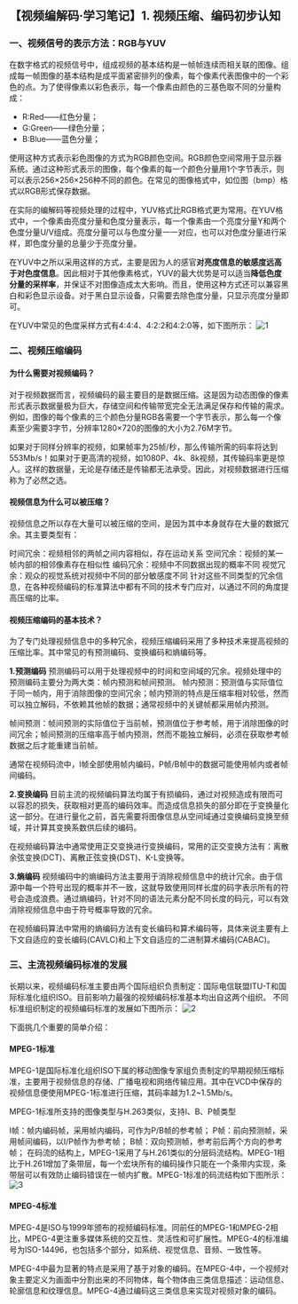

## 【视频编解码·学习笔记】1. 视频压缩、编码初步认知
### 一、视频信号的表示方法：RGB与YUV
在数字格式的视频信号中，组成视频的基本结构是一帧帧连续而相关联的图像。组成每一帧图像的基本结构是成平面紧密排列的像素，每个像素代表图像中的一个彩色的点。为了使得像素以彩色表示，每一个像素由颜色的三基色取不同的分量构成：

 - R:Red——红色分量；
 - G:Green——绿色分量；
 - B:Blue——蓝色分量；

使用这种方式表示彩色图像的方式为RGB颜色空间。RGB颜色空间常用于显示器系统。通过这种形式表示的图像，每个像素的每一个颜色分量用1个字节表示，则可以表示256×256×256种不同的颜色。在常见的图像格式中，如位图（bmp）格式以RGB形式保存数据。

在实际的编解码等视频处理的过程中，YUV格式比RGB格式更为常用。在YUV格式中，一个像素由亮度分量和色度分量表示，每一个像素由一个亮度分量Y和两个色度分量U/V组成。亮度分量可以与色度分量一一对应，也可以对色度分量进行采样，即色度分量的总量少于亮度分量。

在YUV中之所以采用这样的方式，主要是因为人的感官**对亮度信息的敏感度远高于对色度信息**。因此相对于其他像素格式，YUV的最大优势是可以适当**降低色度分量的采样率**，并保证不对图像造成太大影响。而且，使用这种方式还可以兼容黑白和彩色显示设备。对于黑白显示设备，只需要去除色度分量，只显示亮度分量即可。

在YUV中常见的色度采样方式有4:4:4、4:2:2和4:2:0等，如下图所示： 
![1](http://ouei1rgxt.bkt.clouddn.com/18-1-28/76388863.jpg)

### 二、视频压缩编码
#### 为什么需要对视频编码？
对于视频数据而言，视频编码的最主要目的是数据压缩。这是因为动态图像的像素形式表示数据量极为巨大，存储空间和传输带宽完全无法满足保存和传输的需求。例如，图像的每个像素的三个颜色分量RGB各需要一个字节表示，那么每一个像素至少需要3字节，分辨率1280×720的图像的大小为2.76M字节。

如果对于同样分辨率的视频，如果帧率为25帧/秒，那么传输所需的码率将达到553Mb/s！如果对于更高清的视频，如1080P、4k、8k视频，其传输码率更是惊人。这样的数据量，无论是存储还是传输都无法承受。因此，对视频数据进行压缩称为了必然之选。

#### 视频信息为什么可以被压缩？
视频信息之所以存在大量可以被压缩的空间，是因为其中本身就存在大量的数据冗余。其主要类型有：

时间冗余：视频相邻的两帧之间内容相似，存在运动关系
空间冗余：视频的某一帧内部的相邻像素存在相似性
编码冗余：视频中不同数据出现的概率不同
视觉冗余：观众的视觉系统对视频中不同的部分敏感度不同
针对这些不同类型的冗余信息，在各种视频编码的标准算法中都有不同的技术专门应对，以通过不同的角度提高压缩的比率。

#### 视频压缩编码的基本技术？
为了专门处理视频信息中的多种冗余，视频压缩编码采用了多种技术来提高视频的压缩比率。其中常见的有预测编码、变换编码和熵编码等。

**1.预测编码**
预测编码可以用于处理视频中的时间和空间域的冗余。视频处理中的预测编码主要分为两大类：帧内预测和帧间预测。
帧内预测：预测值与实际值位于同一帧内，用于消除图像的空间冗余；帧内预测的特点是压缩率相对较低，然而可以独立解码，不依赖其他帧的数据；通常视频中的关键帧都采用帧内预测。

帧间预测：帧间预测的实际值位于当前帧，预测值位于参考帧，用于消除图像的时间冗余；帧间预测的压缩率高于帧内预测，然而不能独立解码，必须在获取参考帧数据之后才能重建当前帧。

通常在视频码流中，I帧全部使用帧内编码，P帧/B帧中的数据可能使用帧内或者帧间编码。

**2.变换编码**
目前主流的视频编码算法均属于有损编码，通过对视频造成有限而可以容忍的损失，获取相对更高的编码效率。而造成信息损失的部分即在于变换量化这一部分。在进行量化之前，首先需要将图像信息从空间域通过变换编码变换至频域，并计算其变换系数供后续的编码。

在视频编码算法中通常使用正交变换进行变换编码，常用的正交变换方法有：离散余弦变换(DCT)、离散正弦变换(DST)、K-L变换等。

**3.熵编码**
视频编码中的熵编码方法主要用于消除视频信息中的统计冗余。由于信源中每一个符号出现的概率并不一致，这就导致使用同样长度的码字表示所有的符号会造成浪费。通过熵编码，针对不同的语法元素分配不同长度的码元，可以有效消除视频信息中由于符号概率导致的冗余。

在视频编码算法中常用的熵编码方法有变长编码和算术编码等，具体来说主要有上下文自适应的变长编码(CAVLC)和上下文自适应的二进制算术编码(CABAC)。

### 三、主流视频编码标准的发展
长期以来，视频编码标准主要由两个国际组织负责制定：国际电信联盟ITU-T和国际标准化组织ISO。目前影响力最强的视频编码标准基本均出自这两个组织。
不同标准组织制定的视频编码标准的发展如下图所示：
![2](http://ouei1rgxt.bkt.clouddn.com/18-1-28/45140928.jpg)

下面挑几个重要的简单介绍：

#### MPEG-1标准
MPEG-1是国际标准化组织ISO下属的移动图像专家组负责制定的早期视频压缩标准，主要用于视频信息的存储、广播电视和网络传输应用。其中在VCD中保存的视频信息便使用MPEG-1标准进行压缩，其码率越为1.2~1.5Mb/s。

MPEG-1标准所支持的图像类型与H.263类似，支持I、B、P帧类型

I帧：帧内编码帧，采用帧内编码，可作为P/B帧的参考帧；
P帧：前向预测帧，采用帧间编码，以I/P帧作为参考帧；
B帧：双向预测帧，参考前后两个方向的参考帧；
在码流的结构上，MPEG-1采用了与H.261类似的分层码流结构。MPEG-1相比于H.261增加了条带层，每一个宏块所有的编码操作只能在一个条带内实现，条带层可以有效防止编码错误在一帧内扩散。MPEG-1标准的码流结构如下图所示：
![3](http://ouei1rgxt.bkt.clouddn.com/18-1-28/74532922.jpg)

#### MPEG-4标准
MPEG-4是ISO与1999年颁布的视频编码标准。同前任的MPEG-1和MPEG-2相比，MPEG-4更注重多媒体系统的交互性、灵活性和可扩展性。MPEG-4的标准编号为ISO-14496，也包括多个部分，如系统、视觉信息、音频、一致性等。

MPEG-4中最为显著的特点是采用了基于对象的编码。在MPEG-4中，一个视频对象主要定义为画面中分割出来的不同物体，每个物体由三类信息描述：运动信息、轮廓信息和纹理信息。MPEG-4通过编码这三类信息来实现对视频对象的编码。

